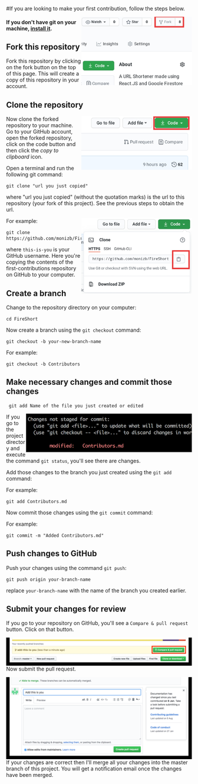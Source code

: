 #If you are looking to make your first contribution, follow the steps below.

<img align="right" width="300" src="/public/Images/fork.jpg" alt="fork this repository" />

#### If you don't have git on your machine, [install it](https://help.github.com/articles/set-up-git/).

## Fork this repository

Fork this repository by clicking on the fork button on the top of this page.
This will create a copy of this repository in your account.

## Clone the repository

<img align="right" width="300" src="public/Images/clone.jpg" alt="clone this repository" />

Now clone the forked repository to your machine. Go to your GitHub account, open the forked repository, click on the code button and then click the _copy to clipboard_ icon.

Open a terminal and run the following git command:

```
git clone "url you just copied"
```

where "url you just copied" (without the quotation marks) is the url to this repository (your fork of this project). See the previous steps to obtain the url.

<img align="right" width="300" src="public/Images/copy-to-clipboard.jpg" alt="copy URL to clipboard" />

For example:

```
git clone https://github.com/monizb/FireShort.git
```

where `this-is-you` is your GitHub username. Here you're copying the contents of the first-contributions repository on GitHub to your computer.

## Create a branch

Change to the repository directory on your computer:

```
cd FireShort 
```

Now create a branch using the `git checkout` command:

```
git checkout -b your-new-branch-name
```

For example:

```
git checkout -b Contributors
```

## Make necessary changes and commit those changes

```
 git add Name of the file you just created or edited
```

<img align="right" width="450" src="public/Images/git-status.png" alt="git status" />

If you go to the project directory and execute the command `git status`, you'll see there are changes.

Add those changes to the branch you just created using the `git add` command:

For example:

```
git add Contributors.md
```

Now commit those changes using the `git commit` command:

For example:

```
git commit -m "Added Contributors.md"
```

## Push changes to GitHub

Push your changes using the command `git push`:

```
git push origin your-branch-name
```

replace `your-branch-name` with the name of the branch you created earlier.

## Submit your changes for review

If you go to your repository on GitHub, you'll see a `Compare & pull request` button. Click on that button.

<img style="float: right;" src="public/Images/compare-and-pull.jpg" alt="create a pull request" />

Now submit the pull request.

<img style="float: right;" src="public/Images/submit-pull-request.png" alt="submit pull request" />

If your changes are correct then I'll merge all your changes into the master branch of this project. You will get a notification email once the changes have been merged.



